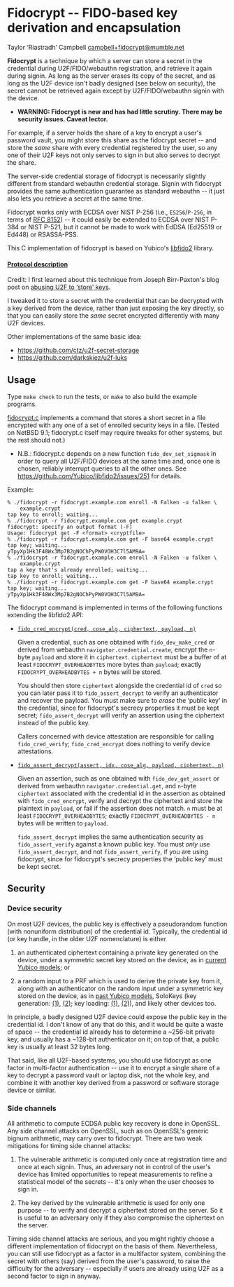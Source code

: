 Fidocrypt -- FIDO-based key derivation and encapsulation
========================================================

Taylor ‘Riastradh’ Campbell <campbell+fidocrypt@mumble.net>

**Fidocrypt** is a technique by which a server can store a secret in
the credential during U2F/FIDO/webauthn registration, and retrieve it
again during signin.  As long as the server erases its copy of the
secret, and as long as the U2F device isn't badly designed (see below
on security), the secret cannot be retrieved again except by
U2F/FIDO/webauthn signin with the device.

- **WARNING: Fidocrypt is new and has had little scrutiny.  There may
  be security issues.  Caveat lector.**

For example, if a server holds the share of a key to encrypt a user's
password vault, you might store this share as the fidocrypt secret --
and store the _same_ share with every credential registered by the
user, so any one of their U2F keys not only serves to sign in but also
serves to decrypt the share.

The server-side credential storage of fidocrypt is necessarily slightly
different from standard webauthn credential storage.  Signin with
fidocrypt provides the same authentication guarantee as standard
webauthn -- it just also lets you retrieve a secret at the same time.

Fidocrypt works only with ECDSA over NIST P-256 (i.e., `ES256`/`P-256`,
in terms of [RFC 8152](https://tools.ietf.org/html/rfc8152)) -- it
could easily be extended to ECDSA over NIST P-384 or NIST P-521, but it
cannot be made to work with EdDSA (Ed25519 or Ed448) or RSASSA-PSS.

This C implementation of fidocrypt is based on Yubico's
[libfido2](https://github.com/Yubico/libfido2) library.

#### [Protocol description](PROTOCOL.md)

Credit: I first learned about this technique from Joseph Birr-Paxton's
blog post on [abusing U2F to ‘store’
keys](https://jbp.io/2015/11/23/abusing-u2f-to-store-keys.html).

I tweaked it to store a secret with the credential that can be
decrypted with a key derived from the device, rather than just exposing
the key directly, so that you can easily store the _same_ secret
encrypted differently with many U2F devices.

Other implementations of the same basic idea:

- https://github.com/ctz/u2f-secret-storage
- https://github.com/darkskiez/u2f-luks


Usage
-----

Type `make check` to run the tests, or `make` to also build the example
programs.

[fidocrypt.c](fidocrypt.c) implements a command that stores a short
secret in a file encrypted with any one of a set of enrolled security
keys in a file.  (Tested on NetBSD 9.1; fidocrypt.c itself may require
tweaks for other systems, but the rest should not.)

- N.B.: fidocrypt.c depends on a new function `fido_dev_set_sigmask` in
  order to query all U2F/FIDO devices at the same time and, once one is
  chosen, reliably interrupt queries to all the other ones.  See
  https://github.com/Yubico/libfido2/issues/251 for details.

Example:

```none
% ./fidocrypt -r fidocrypt.example.com enroll -N Falken -u falken \
	example.crypt
tap key to enroll; waiting...
% ./fidocrypt -r fidocrypt.example.com get example.crypt
fidocrypt: specify an output format (-F)
Usage: fidocrypt get -F <format> <cryptfile>
% ./fidocrypt -r fidocrypt.example.com get -F base64 example.crypt
tap key; waiting...
yTpyXp1Hk3F48Wx3Mp7B2gNOChPyPW0VOH3C7l5AM9A=
% ./fidocrypt -r fidocrypt.example.com enroll -N Falken -u falken \
	example.crypt
tap a key that's already enrolled; waiting...
tap key to enroll; waiting...
% ./fidocrypt -r fidocrypt.example.com get -F base64 example.crypt
tap key; waiting...
yTpyXp1Hk3F48Wx3Mp7B2gNOChPyPW0VOH3C7l5AM9A=
```

The fidocrypt command is implemented in terms of the following
functions extending the libfido2 API:

- [`fido_cred_encrypt(cred, cose_alg, ciphertext, payload, n)`](cred_encrypt.c)

  Given a credential, such as one obtained with `fido_dev_make_cred` or
  derived from webauthn `navigator.credential.create`, encrypt the
  `n`-byte `payload` and store it in `ciphertext`.  `ciphertext` must
  be a buffer of at least `FIDOCRYPT_OVERHEADBYTES` more bytes than
  `payload`; exactly `FIDOCRYPT_OVERHEADBYTES + n` bytes will be
  stored.

  You should then store `ciphertext` alongside the credential id of
  `cred` so you can later pass it to `fido_assert_decrypt` to verify an
  authenticator and recover the payload.  You must make sure to _erase_
  the ‘public key’ in the credential, since for fidocrypt's secrecy
  properties it must be kept secret; `fido_assert_decrypt` will verify
  an assertion using the ciphertext instead of the public key.

  Callers concerned with device attestation are responsible for calling
  `fido_cred_verify`; `fido_cred_encrypt` does nothing to verify device
  attestations.

- [`fido_assert_decrypt(assert, idx, cose_alg, payload, ciphertext, n)`](assert_decrypt.c)

  Given an assertion, such as one obtained with `fido_dev_get_assert`
  or derived from webauthn `navigator.credential.get`, and `n`-byte
  `ciphertext` associated with the credential id in the assertion as
  obtained with `fido_cred_encrypt`, verify and decrypt the ciphertext
  and store the plaintext in `payload`, or fail if the assertion does
  not match.  `n` must be at least `FIDOCRYPT_OVERHEADBYTES`; exactly
  `FIDOCRYPT_OVERHEADBYTES - n` bytes will be written to `payload`.

  `fido_assert_decrypt` implies the same authentication security as
  `fido_assert_verify` against a known public key.  You must _only_ use
  `fido_assert_decrypt`, and not `fido_assert_verify`, if you are using
  fidocrypt, since for fidocrypt's secrecy properties the ‘public key’
  must be kept secret.


Security
--------

### Device security

On most U2F devices, the public key is effectively a pseudorandom
function (with nonuniform distribution) of the credential id.
Typically, the credential id (or key handle, in the older U2F
nomenclature) is either

1. an authenticated ciphertext containing a private key generated on
   the device, under a symmetric secret key stored on the device, as in
   [current Yubico models][yubico-keygen]; or

2. a random input to a PRF which is used to derive the private key from
   it, along with an authenticator on the random input under a
   symmetric key stored on the device, as in [past Yubico
   models][yubico-keygen-old], SoloKeys (key generation:
   [(1)][solokeys-keygen1], [(2)][solokeys-keygen2]; key loading:
   [(1)][solokeys-keyload1], [(2)][solokeys-keyload2]), and likely
   other devices too.

In principle, a badly designed U2F device could expose the public key
in the credential id.  I don't know of any that do this, and it would
be quite a waste of space -- the credential id already has to determine
a ~256-bit private key, and usually has a ~128-bit authenticator on it;
on top of that, a public key is usually at least 32 bytes long.

That said, like all U2F-based systems, you should use fidocrypt as one
factor in multi-factor authentication -- use it to encrypt a single
share of a key to decrypt a password vault or laptop disk, not the
whole key, and combine it with another key derived from a password or
software storage device or similar.


  [yubico-keygen]: https://developers.yubico.com/U2F/Protocol_details/Key_generation.html
  [yubico-keygen-old]: https://web.archive.org/web/20190712075231/https://developers.yubico.com/U2F/Protocol_details/Key_generation.html
  [solokeys-keygen1]: https://github.com/solokeys/solo/blob/8b91ec7c538d0d071842e0b86ef94266936ab1d7/fido2/u2f.c#L180-L187
  [solokeys-keygen2]: https://github.com/solokeys/solo/blob/8b91ec7c538d0d071842e0b86ef94266936ab1d7/fido2/crypto.c#L273-L284
  [solokeys-keyload1]: https://github.com/solokeys/solo/blob/8b91ec7c538d0d071842e0b86ef94266936ab1d7/fido2/u2f.c#L250-L252
  [solokeys-keyload2]: https://github.com/solokeys/solo/blob/8b91ec7c538d0d071842e0b86ef94266936ab1d7/fido2/u2f.c#L164-L168
  [solokeys-keyload3]: https://github.com/solokeys/solo/blob/8b91ec7c538d0d071842e0b86ef94266936ab1d7/fido2/crypto.c#L210-L216

### Side channels

All arithmetic to compute ECDSA public key recovery is done in OpenSSL.
Any side channel attacks on OpenSSL, such as on OpenSSL's generic
bignum arithmetic, may carry over to fidocrypt.  There are two weak
mitigations for timing side channel attacks:

1. The vulnerable arithmetic is computed only once at registration time
   and once at each signin.  Thus, an adversary not in control of the
   user's device has limited opportunities to repeat measurements to
   refine a statistical model of the secrets -- it's only when the user
   chooses to sign in.

2. The key derived by the vulnerable arithmetic is used for only one
   purpose -- to verify and decrypt a ciphertext stored on the server.
   So it is useful to an adversary only if they also compromise the
   ciphertext on the server.

Timing side channel attacks are serious, and you might rightly choose a
different implementation of fidocrypt on the basis of them.
Nevertheless, you can still use fidocrypt as a factor in a multifactor
system, combining the secret with others (say) derived from the user's
password, to raise the difficulty for the adversary -- especially if
users are already using U2F as a second factor to sign in anyway.
